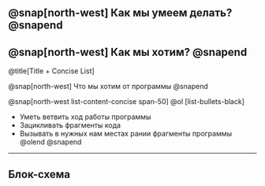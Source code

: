 @snap[north-west]
Как мы умеем делать?
@snapend
---
@snap[north-west]
Как мы хотим? 
@snapend
---
@title[Title + Concise List]

@snap[north-west]
Что мы хотим от программы
@snapend

@snap[north-west list-content-concise span-50]
@ol [list-bullets-black]
- Уметь ветвить ход работы программы
- Зацикливать фрагменты кода
- Вызывать в нужных нам местах рании фрагменты программы
@olend
@snapend
---

## Блок-схема
